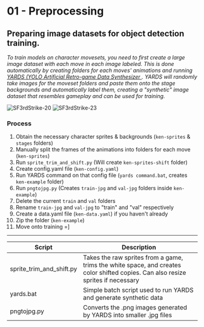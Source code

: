 # 01 - Preprocessing
## Preparing image datasets for object detection training.

_To train models on character movesets, you need to first create a large image dataset with each move in each image labeled. This is done automatically by creating folders for each moves' animations and running [YARDS (YOLO Artificial Retro-game Data Synthesizer
](https://github.com/faimSD/yards). YARDS will randomly take images for the moveset folders and paste them onto the stage backgrounds and automatically label them, creating a "synthetic" image dataset that resembles gameplay and can be used for training._ 


![SF3rdStrike-20](https://github.com/user-attachments/assets/e061cd74-411a-4caa-a9aa-6f2bdf71a2b7)
![SF3rdStrike-23](https://github.com/user-attachments/assets/f6f8b4e5-3fcc-46c6-970b-97a9ae034293)

### Process
1. Obtain the necessary character sprites & backgrounds (`ken-sprites` & `stages` folders)
2. Manually split the frames of the animations into folders for each move (`ken-sprites`)
3. Run `sprite_trim_and_shift.py` (Will create `ken-sprites-shift` folder)
4. Create config.yaml file (`ken-config.yaml`)
5. Run YARDS command on that config file (`yards command.bat`, creates `ken-example` folder)
6. Run `pngtojpg.py` (Creates `train-jpg` and `val-jpg` folders inside `ken-example`)
7. Delete the current `train` and `val` folders
8. Rename `train-jpg` and `val-jpg` to "train" and "val" respectively
9. Create a data.yaml file (`ken-data.yaml`) if you haven't already
10. Zip the folder (`ken-example`)
11. Move onto training =]

___

**Script** | **Description** |
--- | --- | 
sprite_trim_and_shift.py | Takes the raw sprites from a game, trims the white space, and creates color shifted copies. Can also resize sprites if necessary| 
yards.bat | Simple batch script used to run YARDS and generate synthetic data | 
pngtojpg.py | Converts the .png images generated by YARDS into smaller .jpg files | 
